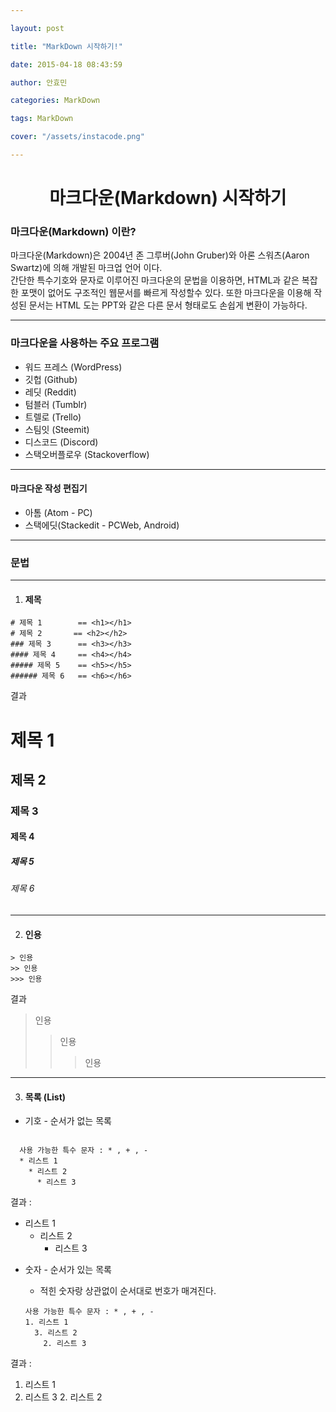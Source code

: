 ```yaml
---

layout: post

title: "MarkDown 시작하기!"

date: 2015-04-18 08:43:59

author: 안효민

categories: MarkDown

tags: MarkDown

cover: "/assets/instacode.png"

---
```



<!--stackedit_data:
eyJoaXN0b3J5IjpbLTY2NjI3NDJdfQ==
-->

 #  <center>마크다운(Markdown) 시작하기  </center>

### 마크다운(Markdown) 이란?

마크다운(Markdown)은 2004년 존 그루버(John Gruber)와 아론 스워츠(Aaron Swartz)에 의해 개발된 마크업 언어 이다.  
간단한 특수기호와 문자로 이루어진 마크다운의 문법을 이용하면, HTML과 같은 복잡한 포맷이 없어도 구조적인 웹문서를 빠르게 작성할수 있다. 또한 마크다운을 이용해 작성된 문서는 HTML 도는 PPT와 같은 다른 문서 형태로도 손쉽게 변환이 가능하다.


----


### 마크다운을 사용하는 주요 프로그램

* 워드 프레스 (WordPress)
* 깃헙 (Github)
* 레딧 (Reddit)
* 텀블러 (Tumblr)
* 트렐로 (Trello)
* 스팀잇 (Steemit)
* 디스코드 (Discord)
* 스택오버플로우 (Stackoverflow)


---

#### 마크다운 작성 편집기

* 아톰 (Atom - PC)
* 스택에딧(Stackedit - PCWeb, Android)

----

### 문법


---
1. #### 제목    

```
# 제목 1        == <h1></h1>
# 제목 2       == <h2></h2>
### 제목 3      == <h3></h3>
#### 제목 4     == <h4></h4>
##### 제목 5    == <h5></h5>
###### 제목 6   == <h6></h6>
```


결과


# 제목 1  
## 제목 2  
### 제목 3  
#### 제목 4  
##### 제목 5  
###### 제목 6  


---

2. #### 인용

```
> 인용
>> 인용
>>> 인용
```

결과
  > 인용
  >> 인용
  >>> 인용


---

3. #### 목록 (List)


* 기호 - 순서가 없는 목록

```

  사용 가능한 특수 문자 : * , + , -
  * 리스트 1
    * 리스트 2
      * 리스트 3

```

결과 :

- 리스트 1
  * 리스트 2
    * 리스트 3



* 숫자 - 순서가 있는 목록  
  - 적힌 숫자랑 상관없이 순서대로 번호가 매겨진다.


  ```
  사용 가능한 특수 문자 : * , + , -
  1. 리스트 1
    3. 리스트 2
      2. 리스트 3
  ```

결과 :


1. 리스트 1
  3. 리스트 3
    2. 리스트 2
